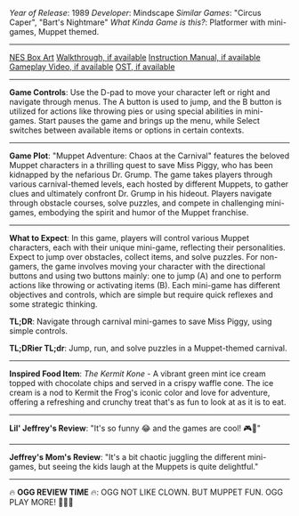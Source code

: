 *Year of Release*: 1989
*Developer*: Mindscape
*Similar Games*: "Circus Caper", "Bart's Nightmare"
*What Kinda Game is this?*: Platformer with mini-games, Muppet themed.

---
[NES Box Art](https://www.google.com/search?tbm=isch&q=NES+Box+Art+Muppet+Adventure+Chaos+at+the+Carnival) 
[Walkthrough, if available](https://www.google.com/search?q=Walkthrough+NES+Muppet+Adventure+Chaos+at+the+Carnival)
[Instruction Manual, if available](https://www.google.com/search?q=NES+Instruction+Manual+Muppet+Adventure+Chaos+at+the+Carnival)
[Gameplay Video, if available](https://www.youtube.com/results?search_query=gameplay+NES+Muppet+Adventure+Chaos+at+the+Carnival) 
[OST, if available](https://www.youtube.com/results?search_query=OST+NES+Muppet+Adventure+Chaos+at+the+Carnival)

- - -
**Game Controls**:
Use the D-pad to move your character left or right and navigate through menus. The A button is used to jump, and the B button is utilized for actions like throwing pies or using special abilities in mini-games. Start pauses the game and brings up the menu, while Select switches between available items or options in certain contexts.

- - -
**Game Plot**: 
"Muppet Adventure: Chaos at the Carnival" features the beloved Muppet characters in a thrilling quest to save Miss Piggy, who has been kidnapped by the nefarious Dr. Grump. The game takes players through various carnival-themed levels, each hosted by different Muppets, to gather clues and ultimately confront Dr. Grump in his hideout. Players navigate through obstacle courses, solve puzzles, and compete in challenging mini-games, embodying the spirit and humor of the Muppet franchise.

- - -
**What to Expect**: 
In this game, players will control various Muppet characters, each with their unique mini-game, reflecting their personalities. Expect to jump over obstacles, collect items, and solve puzzles. For non-gamers, the game involves moving your character with the directional buttons and using two buttons mainly: one to jump (A) and one to perform actions like throwing or activating items (B). Each mini-game has different objectives and controls, which are simple but require quick reflexes and some strategic thinking.

**TL;DR**:
Navigate through carnival mini-games to save Miss Piggy, using simple controls.

**TL;DRier TL;dr**:
Jump, run, and solve puzzles in a Muppet-themed carnival.

---
**Inspired Food Item**: *The Kermit Kone* - A vibrant green mint ice cream topped with chocolate chips and served in a crispy waffle cone. The ice cream is a nod to Kermit the Frog's iconic color and love for adventure, offering a refreshing and crunchy treat that's as fun to look at as it is to eat.

---
**Lil' Jeffrey's Review**: "It's so funny 😂 and the games are cool! 🎮🐸"

---
**Jeffrey's Mom's Review**: "It's a bit chaotic juggling the different mini-games, but seeing the kids laugh at the Muppets is quite delightful."

---
🔥 **OGG REVIEW TIME** 🔥: OGG NOT LIKE CLOWN. BUT MUPPET FUN. OGG PLAY MORE! 🎪🔨🐸